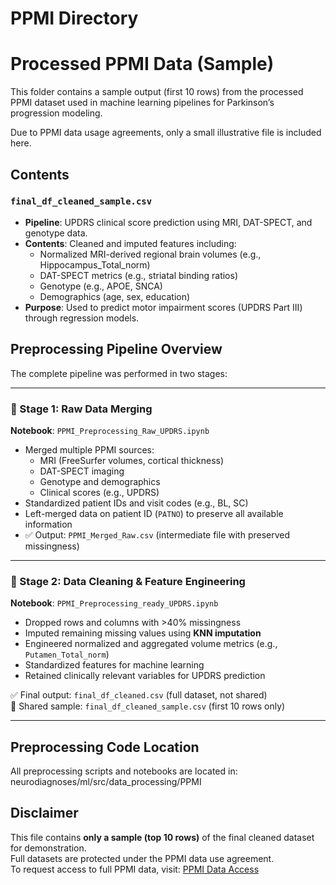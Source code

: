 # PPMI Directory
# Processed PPMI Data (Sample)

This folder contains a sample output (first 10 rows) from the processed PPMI dataset used in machine learning pipelines for Parkinson’s progression modeling.

Due to PPMI data usage agreements, only a small illustrative file is included here.

## Contents

### `final_df_cleaned_sample.csv`
- **Pipeline**: UPDRS clinical score prediction using MRI, DAT-SPECT, and genotype data.
- **Contents**: Cleaned and imputed features including:
  - Normalized MRI-derived regional brain volumes (e.g., Hippocampus_Total_norm)
  - DAT-SPECT metrics (e.g., striatal binding ratios)
  - Genotype (e.g., APOE, SNCA)
  - Demographics (age, sex, education)
- **Purpose**: Used to predict motor impairment scores (UPDRS Part III) through regression models.

## Preprocessing Pipeline Overview

The complete pipeline was performed in two stages:

---

### 🔹 Stage 1: Raw Data Merging
**Notebook**: `PPMI_Preprocessing_Raw_UPDRS.ipynb`

- Merged multiple PPMI sources:
  - MRI (FreeSurfer volumes, cortical thickness)
  - DAT-SPECT imaging
  - Genotype and demographics
  - Clinical scores (e.g., UPDRS)
- Standardized patient IDs and visit codes (e.g., BL, SC)
- Left-merged data on patient ID (`PATNO`) to preserve all available information
- ✅ Output: `PPMI_Merged_Raw.csv` (intermediate file with preserved missingness)

---

### 🔹 Stage 2: Data Cleaning & Feature Engineering  
**Notebook**: `PPMI_Preprocessing_ready_UPDRS.ipynb`

- Dropped rows and columns with >40% missingness
- Imputed remaining missing values using **KNN imputation**
- Engineered normalized and aggregated volume metrics (e.g., `Putamen_Total_norm`)
- Standardized features for machine learning
- Retained clinically relevant variables for UPDRS prediction

✅ Final output: `final_df_cleaned.csv` (full dataset, not shared)  
📄 Shared sample: `final_df_cleaned_sample.csv` (first 10 rows only)

---

## Preprocessing Code Location

All preprocessing scripts and notebooks are located in:
neurodiagnoses/ml/src/data_processing/PPMI

## Disclaimer

This file contains **only a sample (top 10 rows)** of the final cleaned dataset for demonstration.  
Full datasets are protected under the PPMI data use agreement.  
To request access to full PPMI data, visit: [PPMI Data Access](https://www.ppmi-info.org/access-data-specimens/download-data)
